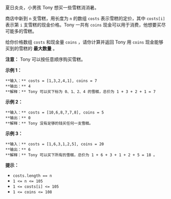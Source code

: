 夏日炎炎，小男孩 Tony 想买一些雪糕消消暑。

商店中新到 `n` 支雪糕，用长度为 `n` 的数组 `costs` 表示雪糕的定价，其中 `costs[i]` 表示第 `i` 支雪糕的现金价格。Tony
一共有 `coins` 现金可以用于消费，他想要买尽可能多的雪糕。

给你价格数组 `costs` 和现金量 `coins` ，请你计算并返回 Tony 用 `coins` 现金能够买到的雪糕的 **最大数量** 。

**注意：** Tony 可以按任意顺序购买雪糕。

**示例 1：**

    
    
    **输入：** costs = [1,3,2,4,1], coins = 7
    **输出：** 4
    **解释：** Tony 可以买下标为 0、1、2、4 的雪糕，总价为 1 + 3 + 2 + 1 = 7
    

**示例 2：**

    
    
    **输入：** costs = [10,6,8,7,7,8], coins = 5
    **输出：** 0
    **解释：** Tony 没有足够的钱买任何一支雪糕。
    

**示例 3：**

    
    
    **输入：** costs = [1,6,3,1,2,5], coins = 20
    **输出：** 6
    **解释：** Tony 可以买下所有的雪糕，总价为 1 + 6 + 3 + 1 + 2 + 5 = 18 。
    

**提示：**

  * `costs.length == n`
  * `1 <= n <= 105`
  * `1 <= costs[i] <= 105`
  * `1 <= coins <= 108`


